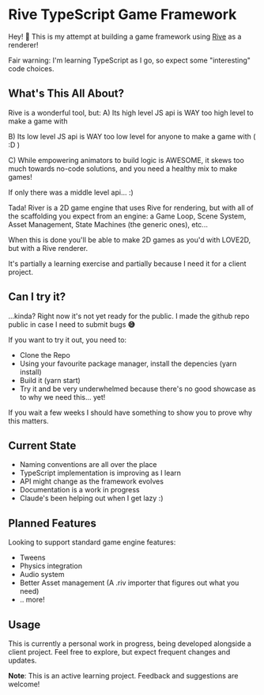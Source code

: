 # Rive TypeScript Game Framework

Hey! 👋 This is my attempt at building a game framework using [Rive](https://rive.app) as a renderer!

Fair warning: I'm learning TypeScript as I go, so expect some "interesting" code choices.


## What's This All About?

Rive is a wonderful tool, but:
A) Its high level JS api is WAY too high level to make a game with

B) Its low level JS api is WAY too low level for anyone to make a game with ( :D )

C) While empowering animators to build logic is AWESOME, it skews too much towards no-code solutions, and you need a healthy mix to make games!

If only there was a middle level api... :)

Tada! River is a 2D game engine that uses Rive for rendering, but with all of the scaffolding you expect from an engine: a Game Loop, Scene System, Asset Management, State Machines (the generic ones), etc...

When this is done you'll be able to make 2D games as you'd with LOVE2D, but with a Rive renderer.

It's partially a learning exercise and partially because I need it for a client project.


## Can I try it?

...kinda? Right now it's not yet ready for the public. I made the github repo public in case I need to submit bugs **😅**

If you want to try it out, you need to:
* Clone the Repo
* Using your favourite package manager, install the depencies (yarn install)
* Build it (yarn start)
* Try it and be very underwhelmed because there's no good showcase as to why we need this... yet!

If you wait a few weeks I should have something to show you to prove why this matters.

  

## Current State

- Naming conventions are all over the place
- TypeScript implementation is improving as I learn
- API might change as the framework evolves
- Documentation is a work in progress
- Claude's been helping out when I get lazy :)


## Planned Features

Looking to support standard game engine features:
- Tweens
- Physics integration
- Audio system
- Better Asset management (A .riv importer that figures out what you need)
- .. more!

## Usage

This is currently a personal work in progress, being developed alongside a client project. Feel free to explore, but expect frequent changes and updates.

**Note**: This is an active learning project. Feedback and suggestions are welcome!
